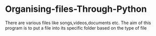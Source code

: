 # Organising-files-Through-Python
There are various files like songs,videos,documents etc.
The aim of this program is to put a file into its specific folder based on the type of file 
